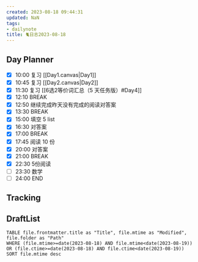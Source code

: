 ```yaml
---
created: 2023-08-18 09:44:31
updated: NaN
tags: 
- dailynote
title: 🐈日志2023-08-18
---
```


## Day Planner
- [x] 10:00 复习 [[Day1.canvas|Day1]]
- [x] 10:45 复习 [[Day2.canvas|Day2]]
- [x] 11:30 复习 [[6选2等价词汇总（5 天任务版）#Day4]]
- [x] 12:10 BREAK
- [x] 12:50 继续完成昨天没有完成的阅读对答案
- [x] 13:30 BREAK
- [x] 15:00 填空 5 list
- [x] 16:30 对答案
- [x] 17:00 BREAK
- [x] 17:45 阅读 10 份
- [x] 20:00 对答案
- [x] 21:00 BREAK
- [x] 22:30 5份阅读
- [ ] 23:30 数学
- [ ] 24:00 END

## Tracking


## DraftList
<!--此处显示今日新增或修改的草稿或其它非文献笔记文件-->

```dataview
TABLE file.frontmatter.title as "Title", file.mtime as "Modified", file.folder as "Path"
WHERE (file.mtime>=date(2023-08-18) AND file.mtime<date(2023-08-19)) OR (file.ctime>=date(2023-08-18) AND file.ctime<date(2023-08-19))
SORT file.mtime desc
```
